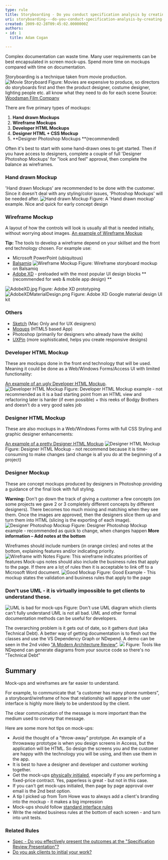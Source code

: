 ```yaml
---
type: rule
title: Storyboarding - Do you conduct specification analysis by creating mock-ups?
uri: storyboarding---do-you-conduct-specification-analysis-by-creating-mock-ups
created: 2009-02-28T09:45:02.0000000Z
authors:
- id: 1
  title: Adam Cogan

---
```


 ​​​Complex documentation can waste time. Many user requirements can be best encapsulated in screen mock-ups. Spend more time on mockups compared with time on documentation.​

 
Storyboarding is a technique taken from movie production.
 ![Movie Storyboard](movie-storyboard.jpg) Figure: Movies are expensive to produce, so directors do storyboards first and then the product designer, costume designer, lighting people etc. all know what they need to do for each scene
Source: [Woodsman Film Company](http://www.thewoodsmanfilm.com/importance-storyboarding-filmmaking/)

There are five primary types of mockups:

1. **Hand drawn Mockups**
2. **Wireframe Mockups**
3. **Developer HTML Mockups**
4. **Designer HTML + CSS Mockup**
5. **Designer Photoshop Mockups **(recommended)


Often it's best to start with some hand-drawn ones to get started. Then if you have access to designers, complete a couple of full 'Designer Photoshop Mockups' for "look and feel" approval, then complete the balance as wireframes.

### Hand drawn Mockup

'Hand drawn Mockups' are recommended to be done with the customer. Since it doesn't deal with any styling/color issues, 'Photoshop Mockups' will be needed after.
 ![Hand drawn Mockup](Hand-Drawn-Mockup.jpg) Figure: A 'Hand drawn mockup' example. Nice and quick for early concept design

### Wireframe Mockup


A layout of how the controls will look is usually all that is needed initially, without worrying about images. [An example of Wireframe Mockup](http://www.ssw.com.au/projects/ml_elaw/scenarios/index.html)

**Tip:** The tools to develop a wireframe depend on your skillset and the front end technology chosen. For example use:

- Microsoft PowerPoint (ubiquitous)
- [Balsamiq](http://www.balsamiq.com/) ![Wireframe Mockup](c24602_WireframeMockup.jpg) Figure: Wireframe storyboard mockup on Balsamiq
- [Adobe XD](http://www.adobe.com/au/products/experience-design.html) - preloaded with the most popular UI design blocks **(recommended for web & mobile app design) **

 ![AdobeXD.jpg](AdobeXD.jpg) Figure: Adobe XD prototyping
 ![AdobeXDMaterialDesign.png](AdobeXDMaterialDesign.png) Figure: Adobe XD Google material design UI kit
### Others 


- [Sketch](https://www.sketchapp.com/) (Mac Only and for UX designers)
- [Moqups](https://moqups.com/) (HTML5 based App)
- Photoshop (primarily for designers who already have the skills)
- [UXPin](http://uxpin.com/) (more sophisticated, helps you create responsive designs)


### Developer HTML Mockup

These are mockups done in the front end technology that will be used. Meaning it could be done as a Web/Windows Forms/Access UI with limited functionality:

[An example of an ugly Developer HTML Mockup](http://www.ssw.com.au/Projects/AC_Metalcorp/Default.aspx).
 ![Developer HTML Mockup](1d9b4a_DeveloperHTMLMockup.jpg) Figure: Developer HTML Mockup example - not recommended as it is a bad starting point from an HTML view and refactoring later is harder (if even possible) + this reeks of Bodgy Brothers and doesn't do a very good sales job
### Designer HTML Mockup

These are also mockups in a Web/Windows Forms with full CSS Styling and graphic designer enhancements:

[An example of a pretty Designer HTML Mockup](http://www.ssw.com.au/projects/ml_elaw/html/clientpage.html)
 ![Designer HTML Mockup](11fe40_HTMLMockup.jpg) Figure: Designer HTML Mockup - not recommend because it is time-consuming to make changes (and change is all you do at the beginning of a project)
### Designer Mockup

These are concept mockups produced by designers in Photoshop providing a guidance of the final look with full styling.

**Warning:** Don't go down the track of giving a customer a few concepts (on some projects we gave 2 or 3 completely different concepts by different designers). There becomes too much mixing and matching when they see them. Once the images are approved, then the designers slice them up and turn them into HTML (slicing is the exporting of each image).
 ![Designer Photoshop Mockup](1d6c03_PSMockup.jpg) Figure: Designer Photoshop Mockup example - recommended as quick to change, when changes happen 
**More information – Add notes at the bottom**

Wireframes should include numbers (in orange circles) and notes at the bottom, explaining features and/or indicating priority.
 ![Wireframe with Notes](wireframe-with-notes.jpg) Figure: This wireframe indicates priorities of features 
Mock-ups notes should also include the business rules that apply to the page. If there are a lot of rules then it is acceptable to link off to a Microsoft Word document.
 ![Good Mockup](88215b_Mockup_1.jpg) Figure: Good Example - This mockup states the validation and business rules that apply to the page 
### Don't use UML - it is virtually impossible to get clients to understand these.
 ![UML is bad for mock-ups](Bad-UML.jpg) Figure: Don't use UML diagram which clients can't fully understand
UML is not all bad. UML and other formal documentation methods can be useful for developers.

The overarching problem is it gets out of date, so it gathers dust (aka Technical Debt).
A better way of getting documentation is to flesh out the classes and use the VS Dependency Graph or NDepend.
A demo can be seen in the 2nd video ["A Modern Architecture Review"](http://channel9.msdn.com/Events/TechEd/Australia/2012?sort=sequential&direction=desc&term=&s=adam%2Bcogan).
 ![](23f19c_ndepend.png) Figure: Tools like NDepend can generate diagrams from your source code so there's no "Technical Debt" 
## Summary

Mock-ups and wireframes are far easier to understand.

For example, to communicate that “a customer has many phone numbers”, a storyboard/wireframe of how that relationship will appear in the user interface is highly more likely to be understood by the client.

The clear communication of the message is more important than the medium used to convey that message.


Here are some more hot tips on mock-ups:

- Avoid the thought of a "throw-away" prototype. An example of a throwaway prototype is when you design screens in Access, but the application will be HTML. So design the screens you and the customer are happy with the technology you will be using, and then use them in the app.
- It is best to have a designer and developer and customer working together.
- Get the mock-ups [physically initialed](/Pages/AskClientsToInitialYourWork.aspx), especially if you are performing a fixed-price contract. Yes, paperless is great - but not in this case.
- If you can't get mock-ups initialed, then page by page approval over email is the 2nd best option.
- A tip I picked up from Tom Howe was to always add a client's branding into the mockup - it makes a big impression
- Mock-ups should follow [standard interface rules](http://www.ssw.com.au/ssw/Standards/Rules/RulesToBetterInterfaces.aspx)
- Write the related business rules at the bottom of each screen - and turn into unit tests.



### Related Rules

- [Spec - Do you effectively present the outcomes at the "Specification Review Presentation"?](/_layouts/15/FIXUPREDIRECT.ASPX?WebId=3dfc0e07-e23a-4cbb-aac2-e778b71166a2&TermSetId=07da3ddf-0924-4cd2-a6d4-a4809ae20160&TermId=2a0ffac9-689f-481a-a76b-56bd680310a9)
- [Do you ask clients to initial your work?](/_layouts/15/FIXUPREDIRECT.ASPX?WebId=3dfc0e07-e23a-4cbb-aac2-e778b71166a2&TermSetId=07da3ddf-0924-4cd2-a6d4-a4809ae20160&TermId=69588363-1343-4697-8520-a04465e4ac1b)



